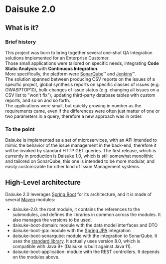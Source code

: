 # Daisuke 2.0
## What is it?
### Brief history
This project was born to bring together several one-shot QA Integration solutions implemented for an Enterprise Customer.   
Those small applications were tailored on specific needs, integrating **Code Static Analysis** with **Continuous Integration**.   
More specifically, the platform were [SonarQube](https://www.sonarqube.org)&trade; and [Jenkins](https://jenkins.io)&trade;.    
The solution spanned between producing CSV reports on the issues of a specific project, global synthesis reports on specific classes of issues (e.g. OWASPTOP10), bulk-changes of issue status (e.g. changing all issues on a CSV list to "won't fix"), updating third-party database tables with custom reports, and so on and so forth.   
The applications were small, but quickly growing in number as the requirements came, even if the differences were often just matter of one or two parameters in a query, therefore a new approach was in order.

### To the point
Daisuke is implemented as a set of microservices, with an API intended to mimic the behavior of the issue management in the back-end, therefore it will be invoked by standard HTTP GET queries.
The first release, which is currently in production is Daisuke 1.0, which is still somewhat monolithic and tailored on SonarQube, this one is intended to be more modular, and easily customizable for other kind of Issue Management systems.

## High-Level architecture
Daisuke 2.0 leverages [Spring Boot](https://spring.io/projects/spring-boot) for its architecture, and it is made of several [Maven](https://maven.apache.org/) modules:  
* daisuke-2.0: the root module, it contains the references to the submodules, and defines the libraries in common across the modules. It also manages the versions to be used.
* daisuke-boot-domain: module with the data model interfaces and DTO
* daisuke-boot-jpa: module with the [Spring JPA](https://spring.io/projects/spring-data-jpa) integration
* daisuke-boot-sonarqube: module with the integration to SonarQube. It uses the [standard library](https://mvnrepository.com/artifact/org.sonarsource.sonarqube/sonar-plugin-api). It actually uses version 8.0, which is compatible with Java 9+ (Daisuke is built against Java 11).
* daisuke-boot-application: module with the REST controllers. It depends on the modules above.  

